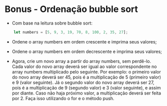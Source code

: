 # Bonus - Ordenação bubble sort

- Com base na leitura sobre bubble sort:

```javascript
    let numbers = [5, 9, 3, 19, 70, 8, 100, 2, 35, 27];
```

- Ordene o array numbers em ordem crescente e imprima seus valores;

- Ordene o array numbers em ordem decrescente e imprima seus valores;

- Agora, crie um novo array a partir do array numbers, sem perdê-lo. Cada valor do novo array deverá ser igual ao valor correspondente no array numbers multiplicado pelo seguinte. Por exemplo: o primeiro valor do novo array deverá ser 45, pois é a multiplicação de 5 (primeiro valor) e 9 (valor seguinte). Já o segundo valor do novo array deverá ser 27, pois é a multiplicação de 9 (segundo valor) e 3 (valor seguinte), e assim por diante. Caso não haja próximo valor, a multiplicação deverá ser feita por 2. Faça isso utilizando o for e o método push.
